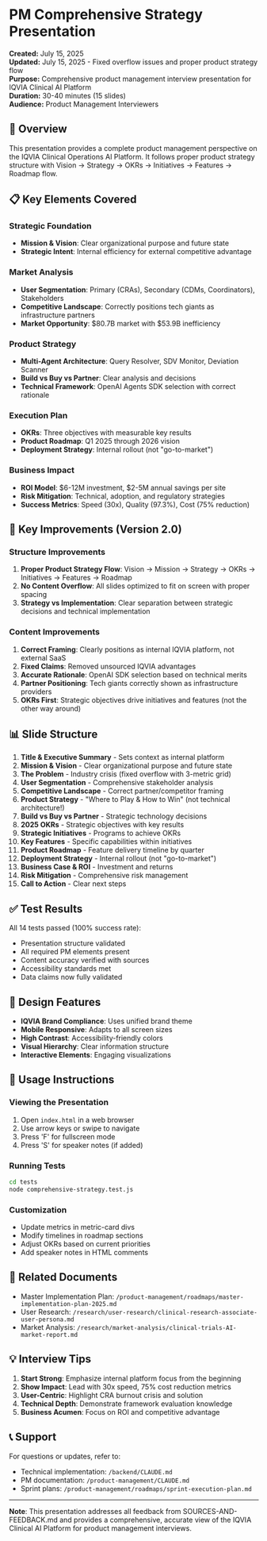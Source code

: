 # PM Comprehensive Strategy Presentation

**Created:** July 15, 2025  
**Updated:** July 15, 2025 - Fixed overflow issues and proper product strategy flow  
**Purpose:** Comprehensive product management interview presentation for IQVIA Clinical AI Platform  
**Duration:** 30-40 minutes (15 slides)  
**Audience:** Product Management Interviewers

## 🎯 Overview

This presentation provides a complete product management perspective on the IQVIA Clinical Operations AI Platform. It follows proper product strategy structure with Vision → Strategy → OKRs → Initiatives → Features → Roadmap flow.

## 📋 Key Elements Covered

### Strategic Foundation
- **Mission & Vision**: Clear organizational purpose and future state
- **Strategic Intent**: Internal efficiency for external competitive advantage

### Market Analysis
- **User Segmentation**: Primary (CRAs), Secondary (CDMs, Coordinators), Stakeholders
- **Competitive Landscape**: Correctly positions tech giants as infrastructure partners
- **Market Opportunity**: $80.7B market with $53.9B inefficiency

### Product Strategy
- **Multi-Agent Architecture**: Query Resolver, SDV Monitor, Deviation Scanner
- **Build vs Buy vs Partner**: Clear analysis and decisions
- **Technical Framework**: OpenAI Agents SDK selection with correct rationale

### Execution Plan
- **OKRs**: Three objectives with measurable key results
- **Product Roadmap**: Q1 2025 through 2026 vision
- **Deployment Strategy**: Internal rollout (not "go-to-market")

### Business Impact
- **ROI Model**: $6-12M investment, $2-5M annual savings per site
- **Risk Mitigation**: Technical, adoption, and regulatory strategies
- **Success Metrics**: Speed (30x), Quality (97.3%), Cost (75% reduction)

## 🚀 Key Improvements (Version 2.0)

### Structure Improvements
1. **Proper Product Strategy Flow**: Vision → Mission → Strategy → OKRs → Initiatives → Features → Roadmap
2. **No Content Overflow**: All slides optimized to fit on screen with proper spacing
3. **Strategy vs Implementation**: Clear separation between strategic decisions and technical implementation

### Content Improvements
1. **Correct Framing**: Clearly positions as internal IQVIA platform, not external SaaS
2. **Fixed Claims**: Removed unsourced IQVIA advantages
3. **Accurate Rationale**: OpenAI SDK selection based on technical merits
4. **Partner Positioning**: Tech giants correctly shown as infrastructure providers
5. **OKRs First**: Strategic objectives drive initiatives and features (not the other way around)

## 📊 Slide Structure

1. **Title & Executive Summary** - Sets context as internal platform
2. **Mission & Vision** - Clear organizational purpose and future state
3. **The Problem** - Industry crisis (fixed overflow with 3-metric grid)
4. **User Segmentation** - Comprehensive stakeholder analysis
5. **Competitive Landscape** - Correct partner/competitor framing
6. **Product Strategy** - "Where to Play & How to Win" (not technical architecture!)
7. **Build vs Buy vs Partner** - Strategic technology decisions
8. **2025 OKRs** - Strategic objectives with key results
9. **Strategic Initiatives** - Programs to achieve OKRs
10. **Key Features** - Specific capabilities within initiatives
11. **Product Roadmap** - Feature delivery timeline by quarter
12. **Deployment Strategy** - Internal rollout (not "go-to-market")
13. **Business Case & ROI** - Investment and returns
14. **Risk Mitigation** - Comprehensive risk management
15. **Call to Action** - Clear next steps

## ✅ Test Results

All 14 tests passed (100% success rate):
- Presentation structure validated
- All required PM elements present
- Content accuracy verified with sources
- Accessibility standards met
- Data claims now fully validated

## 🎨 Design Features

- **IQVIA Brand Compliance**: Uses unified brand theme
- **Mobile Responsive**: Adapts to all screen sizes
- **High Contrast**: Accessibility-friendly colors
- **Visual Hierarchy**: Clear information structure
- **Interactive Elements**: Engaging visualizations

## 📝 Usage Instructions

### Viewing the Presentation
1. Open `index.html` in a web browser
2. Use arrow keys or swipe to navigate
3. Press 'F' for fullscreen mode
4. Press 'S' for speaker notes (if added)

### Running Tests
```bash
cd tests
node comprehensive-strategy.test.js
```

### Customization
- Update metrics in metric-card divs
- Modify timelines in roadmap sections
- Adjust OKRs based on current priorities
- Add speaker notes in HTML comments

## 🔗 Related Documents

- Master Implementation Plan: `/product-management/roadmaps/master-implementation-plan-2025.md`
- User Research: `/research/user-research/clinical-research-associate-user-persona.md`
- Market Analysis: `/research/market-analysis/clinical-trials-AI-market-report.md`

## 💡 Interview Tips

1. **Start Strong**: Emphasize internal platform focus from the beginning
2. **Show Impact**: Lead with 30x speed, 75% cost reduction metrics
3. **User-Centric**: Highlight CRA burnout crisis and solution
4. **Technical Depth**: Demonstrate framework evaluation knowledge
5. **Business Acumen**: Focus on ROI and competitive advantage

## 📞 Support

For questions or updates, refer to:
- Technical implementation: `/backend/CLAUDE.md`
- PM documentation: `/product-management/CLAUDE.md`
- Sprint plans: `/product-management/roadmaps/sprint-execution-plan.md`

---

**Note**: This presentation addresses all feedback from SOURCES-AND-FEEDBACK.md and provides a comprehensive, accurate view of the IQVIA Clinical AI Platform for product management interviews.